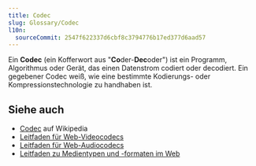 ```yaml
---
title: Codec
slug: Glossary/Codec
l10n:
  sourceCommit: 2547f622337d6cbf8c3794776b17ed377d6aad57
---
```


Ein **Codec** (ein Kofferwort aus "**Co**der-**Dec**oder") ist ein Programm, Algorithmus oder Gerät, das einen Datenstrom codiert oder decodiert. Ein gegebener Codec weiß, wie eine bestimmte Kodierungs- oder Kompressionstechnologie zu handhaben ist.

## Siehe auch

- [Codec](https://en.wikipedia.org/wiki/Codec) auf Wikipedia
- [Leitfaden für Web-Videocodecs](/de/docs/Web/Media/Guides/Formats/Video_codecs)
- [Leitfaden für Web-Audiocodecs](/de/docs/Web/Media/Guides/Formats/Audio_codecs)
- [Leitfaden zu Medientypen und -formaten im Web](/de/docs/Web/Media/Guides/Formats)

